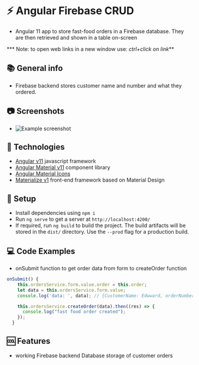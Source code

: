 # :zap: Angular Firebase CRUD

* Angular 11 app to store fast-food orders in a Firebase database. They are then retrieved and shown in a table on-screen

*** Note: to open web links in a new window use: _ctrl+click on link_**

## :books: General info

* Firebase backend stores customer name and number and what they ordered.

## :camera: Screenshots

* ![Example screenshot](./img/checkout.png)

## :signal_strength: Technologies

* [Angular v11](https://angular.io/) javascript framework
* [Angular Material v11](https://material.angular.io/) component library
* [Angular Material Icons](https://material.io/resources/icons/?style=baseline)
* [Materialize v1](https://materializecss.com/) front-end framework based on Material Design

## :floppy_disk: Setup

* Install dependencies using `npm i`
* Run `ng serve` to get a server at `http://localhost:4200/`
* If required, run `ng build` to build the project. The build artifacts will be stored in the `dist/` directory. Use the `--prod` flag for a production build.

## :computer: Code Examples

* onSubmit function to get order data from form to createOrder function

```typescript
onSubmit() {
    this.ordersService.form.value.order = this.order;
    let data = this.ordersService.form.value;
    console.log('data: ', data); // {CustomerName: Edwward, orderNumber: 3, order: ["burger", "fries"]}

    this.ordersService.createOrder(data).then((res) => {
      console.log("fast food order created");
    });
  }
```

## :cool: Features

* working Firebase backend Database storage of customer orders

